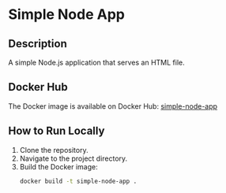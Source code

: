 # Simple Node App

## Description
A simple Node.js application that serves an HTML file.

## Docker Hub
The Docker image is available on Docker Hub: [simple-node-app](https://hub.docker.com/r/YOUR_DOCKERHUB_USERNAME/simple-node-app)

## How to Run Locally
1. Clone the repository.
2. Navigate to the project directory.
3. Build the Docker image:
   ```sh
   docker build -t simple-node-app .
